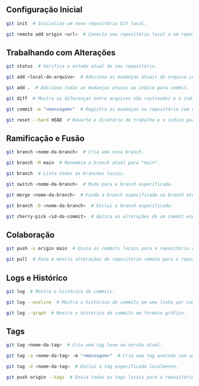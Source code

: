 ## Configuração Inicial

```bash
git init  # Inicializa um novo repositório Git local.
```

```bash
git remote add origin <url>  # Conecta seu repositório local a um repositório remoto.
```

## Trabalhando com Alterações

```bash
git status  # Verifica o estado atual do seu repositório.
```

```bash
git add <local-do-arquivo>  # Adiciona as mudanças atuais do arquivo indicado ao índice para commit.
```

```bash
git add .  # Adiciona todas as mudanças atuais ao índice para commit.
```

```bash
git diff  # Mostra as diferenças entre arquivos não rastreados e o índice.
```

```bash
git commit -m "<mensagem>"  # Registra as mudanças no repositório com uma mensagem de commit.
```

```bash
git reset --hard HEAD  # Reverte o diretório de trabalho e o índice para o estado do último commit.
```

## Ramificação e Fusão

```bash
git branch <nome-da-branch>  # Cria uma nova branch.
```

```bash
git branch -M main  # Renomeia a branch atual para "main".
```

```bash
git branch  # Lista todas as branches locais.
```

```bash
git switch <nome-da-branch>  # Muda para a branch especificada.
```

```bash
git merge <nome-da-branch>  # Funde a branch especificada na branch atual.
```

```bash
git branch -D <nome-da-branch>  # Exclui a branch especificada.
```

```bash
git cherry-pick <id-do-commit>  # Aplica as alterações de um commit específico na branch atual.
```

## Colaboração

```bash
git push -u origin main  # Envia os commits locais para o repositório remoto (main) pela primeira vez.
```

```bash
git pull  # Puxa e mescla alterações do repositório remoto para o repositório local.
```

## Logs e Histórico

```bash
git log  # Mostra o histórico de commits.
```

```bash
git log --oneline  # Mostra o histórico de commits em uma linha por commit.
```

```bash
git log --graph  # Mostra o histórico de commits em formato gráfico.
```

## Tags

```bash
git tag <nome-da-tag>  # Cria uma tag leve na versão atual.
```

```bash
git tag -a <nome-da-tag> -m "<mensagem>"  # Cria uma tag anotada com uma mensagem associada.
```

```bash
git tag -d <nome-da-tag>  # Exclui a tag especificada localmente.
```

```bash
git push origin --tags  # Envia todas as tags locais para o repositório remoto.
```